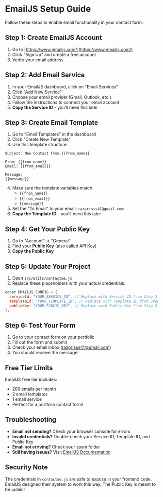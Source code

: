 # EmailJS Setup Guide

Follow these steps to enable email functionality in your contact form:

## Step 1: Create EmailJS Account

1. Go to [https://www.emailjs.com/](https://www.emailjs.com/)
2. Click "Sign Up" and create a free account
3. Verify your email address

## Step 2: Add Email Service

1. In your EmailJS dashboard, click on "Email Services"
2. Click "Add New Service"
3. Choose your email provider (Gmail, Outlook, etc.)
4. Follow the instructions to connect your email account
5. **Copy the Service ID** - you'll need this later

## Step 3: Create Email Template

1. Go to "Email Templates" in the dashboard
2. Click "Create New Template"
3. Use this template structure:

```
Subject: New Contact from {{from_name}}

From: {{from_name}}
Email: {{from_email}}

Message:
{{message}}
```

4. Make sure the template variables match:
   - `{{from_name}}`
   - `{{from_email}}`
   - `{{message}}`
5. Set the "To Email" to your email: `razgrisss41@gmail.com`
6. **Copy the Template ID** - you'll need this later

## Step 4: Get Your Public Key

1. Go to "Account" → "General"
2. Find your **Public Key** (also called API Key)
3. **Copy the Public Key**

## Step 5: Update Your Project

1. Open `src/utils/contactme.js`
2. Replace these placeholders with your actual credentials:

```javascript
const EMAILJS_CONFIG = {
  serviceId: "YOUR_SERVICE_ID", // Replace with Service ID from Step 2
  templateId: "YOUR_TEMPLATE_ID", // Replace with Template ID from Step 3
  publicKey: "YOUR_PUBLIC_KEY", // Replace with Public Key from Step 4
};
```

## Step 6: Test Your Form

1. Go to your contact form on your portfolio
2. Fill out the form and submit
3. Check your email inbox (razgrisss41@gmail.com)
4. You should receive the message!

## Free Tier Limits

EmailJS free tier includes:

- 200 emails per month
- 2 email templates
- 1 email service
- Perfect for a portfolio contact form!

## Troubleshooting

- **Email not sending?** Check your browser console for errors
- **Invalid credentials?** Double-check your Service ID, Template ID, and Public Key
- **Email not arriving?** Check your spam folder
- **Still having issues?** Visit [EmailJS Documentation](https://www.emailjs.com/docs/)

## Security Note

The credentials in `contactme.js` are safe to expose in your frontend code. EmailJS designed their system to work this way. The Public Key is meant to be public!
